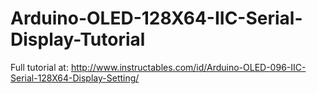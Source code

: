 # Arduino-OLED-128X64-IIC-Serial-Display-Tutorial
Full tutorial at: http://www.instructables.com/id/Arduino-OLED-096-IIC-Serial-128X64-Display-Setting/
